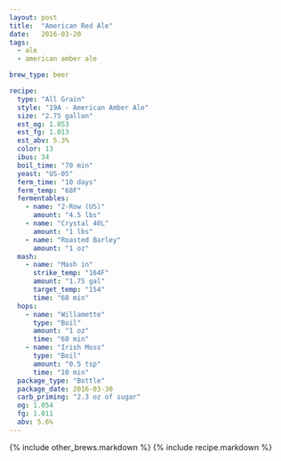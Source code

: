 ```yaml
---
layout: post
title:  "American Red Ale"
date:   2016-03-20
tags:
  - ale
  - american amber ale

brew_type: beer

recipe:
  type: "All Grain"
  style: "19A - American Amber Ale"
  size: "2.75 gallon"
  est_og: 1.053
  est_fg: 1.013
  est_abv: 5.3%
  color: 13
  ibus: 34
  boil_time: "70 min"
  yeast: "US-05"
  ferm_time: "10 days"
  ferm_temp: "68F"
  fermentables:
    - name: "2-Row (US)"
      amount: "4.5 lbs"
    - name: "Crystal 40L"
      amount: "1 lbs"
    - name: "Roasted Barley"
      amount: "1 oz"
  mash:
    - name: "Mash in"
      strike_temp: "164F"
      amount: "1.75 gal"
      target_temp: "154"
      time: "60 min"
  hops:
    - name: "Willamette"
      type: "Boil"
      amount: "1 oz"
      time: "60 min"
    - name: "Irish Moss"
      type: "Boil"
      amount: "0.5 tsp"
      time: "10 min"
  package_type: "Bottle"
  package_date: 2016-03-30
  carb_priming: "2.3 oz of sugar"
  og: 1.054
  fg: 1.011
  abv: 5.6%
---
```

{% include other_brews.markdown %}
{% include recipe.markdown %}
